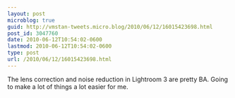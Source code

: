 ```yaml
---
layout: post
microblog: true
guid: http://vmstan-tweets.micro.blog/2010/06/12/16015423698.html
post_id: 3047760
date: 2010-06-12T10:54:02-0600
lastmod: 2010-06-12T10:54:02-0600
type: post
url: /2010/06/12/16015423698.html
---
```

The lens correction and noise reduction in Lightroom 3 are pretty BA. Going to make a lot of things a lot easier for me.
